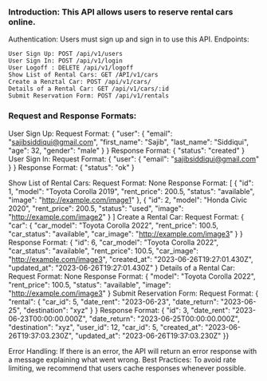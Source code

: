 ### Introduction: This API allows users to reserve rental cars online.

Authentication: Users must sign up and sign in to use this API.
Endpoints:

```
User Sign Up: POST /api/v1/users
User Sign In: POST /api/v1/login
User Logoff : DELETE /api/v1/logoff
Show List of Rental Cars: GET /API/v1/cars
Create a Renztal Car: POST /api/v1/cars/
Details of a Rental Car: GET /api/v1/cars/:id
Submit Reservation Form: POST /api/v1/rentals
```

### Request and Response Formats:

User Sign Up:
Request Format:
{
    "user": {
        "email": "sajibsiddiqui@gmail.com",
        "first_name": "Sajib",
        "last_name": "Siddiqui",
        "age": 32,
        "gender": "male"
    }
}
Response Format:
{
    "status": "created"
}
User Sign In:
Request Format:
{
    "user": {
        "email": "sajibsiddiqui@gmail.com"
    }
}
Response Format:
{
    "status": "ok"
}

Show List of Rental Cars:
Request Format: None
Response Format:
[
    {
        "id": 1,
        "model": "Toyota Corolla 2019",
        "rent_price": 200.5,
        "status": "available",
        "image": "http://example.com/image1"
    },
    {
        "id": 2,
        "model": "Honda Civic 2020",
        "rent_price": 200.5,
        "status": "used",
        "image": "http://example.com/image2"
    }
]
Create a Rental Car:
Request Format:
{
   "car": {
        "car_model": "Toyota Corolla 2022",
        "rent_price": 100.5,
        "car_status": "available",
        "car_image": "http://example.com/image3"
    }
}
Response Format:
{
    "id": 6,
    "car_model": "Toyota Corolla 2022",
    "car_status": "available",
    "rent_price": 100.5,
    "car_image": "http://example.com/image3",
    "created_at": "2023-06-26T19:27:01.430Z",
    "updated_at": "2023-06-26T19:27:01.430Z"
}
Details of a Rental Car:
Request Format: None
Response Format:
{
    "model": "Toyota Corolla 2022",
    "rent_price": 100.5,
    "status": "available",
    "image": "http://example.com/image3"
}
Submit Reservation Form:
Request Format:
{
    "rental": {
        "car_id": 5,
        "date_rent": "2023-06-23",
        "date_return": "2023-06-25",
        "destination": "xyz"
    }
}
Response Format:
{
    "id": 3,
    "date_rent": "2023-06-23T00:00:00.000Z",
    "date_return": "2023-06-25T00:00:00.000Z",
    "destination": "xyz",
    "user_id": 12,
    "car_id": 5,
    "created_at": "2023-06-26T19:37:03.230Z",
    "updated_at": "2023-06-26T19:37:03.230Z"
}}

Error Handling: If there is an error, the API will return an error response with a message explaining what went wrong.
Best Practices: To avoid rate limiting, we recommend that users cache responses whenever possible.